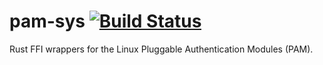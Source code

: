 # pam-sys [![Build Status](https://travis-ci.org/MrFloya/pam-sys.svg?branch=master)](https://travis-ci.org/MrFloya/pam-sys)

Rust FFI wrappers for the Linux Pluggable Authentication Modules (PAM).
